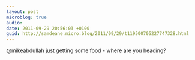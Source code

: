 ```yaml
---
layout: post
microblog: true
audio: 
date: 2011-09-29 20:56:03 +0100
guid: http://samdeane.micro.blog/2011/09/29/t119500705227747328.html
---
```

@mikeabdullah just getting some food - where are you heading?
